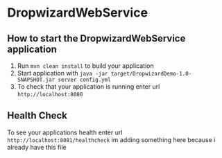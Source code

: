 # DropwizardWebService

How to start the DropwizardWebService application
---

1. Run `mvn clean install` to build your application
1. Start application with `java -jar target/DropwizardDemo-1.0-SNAPSHOT.jar server config.yml`
1. To check that your application is running enter url `http://localhost:8080`

Health Check
---

To see your applications health enter url `http://localhost:8081/healthcheck`
im adding something here because i already have this file